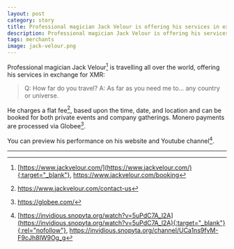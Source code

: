 ```yaml
---
layout: post
category: story
title: Professional magician Jack Velour is offering his services in exchange for Monero
description: Professional magician Jack Velour is offering his services in exchange for Monero
tags: merchants
image: jack-velour.png
---
```


Professional magician Jack Velour[^1] is travelling all over the world, offering his services in exchange for XMR: 

> Q:  How far do you travel?
A:  As far as you need me to...  any country or universe. 

He charges a flat fee[^2], based upon the time, date, and location and can be booked for both private events and company gatherings. Monero payments are processed via Globee[^3].

You can preview his performance on his website and Youtube channel[^4].

 

---

[^1]: [https://www.jackvelour.com/](https://www.jackvelour.com/){:target="_blank"}, https://www.jackvelour.com/booking
[^2]: https://www.jackvelour.com/contact-us
[^3]: https://globee.com/
[^4]: [https://invidious.snopyta.org/watch?v=5uPdC7A_l2A](https://invidious.snopyta.org/watch?v=5uPdC7A_l2A){:target="_blank"}{:rel="nofollow"}, https://invidious.snopyta.org/channel/UCa1ns9fvM-F9cJh8IW9Og_g
